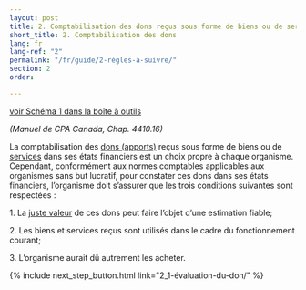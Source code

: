 ```yaml
---
layout: post
title: 2. Comptabilisation des dons reçus sous forme de biens ou de services
short_title: 2. Comptabilisation des dons
lang: fr
lang-ref: "2"
permalink: "/fr/guide/2-règles-à-suivre/"
section: 2
order: 

---
```

<a href="{{ site.baseurl }}/assets/schema-diagram/schema1.pdf" class="toolkit" target="_blank">voir Schéma 1 dans la boîte à outils</a>

_(Manuel de CPA Canada, Chap. 4410.16)_

La comptabilisation des <a class="tip" href="{{site.baseurl}}/fr/boîte_à_outils/lexique#apports" target="_blank" title="Transfert sans contrepartie d’argent ou d’autres actifs à un organisme sans but lucratif, ou règlement ou annulation sans contrepartie d’un élément de passif de cet organisme, tel un don en argent.">dons (apports)</a> reçus sous forme de biens ou de <a class="tip" href="{{site.baseurl}}/fr/boîte_à_outils/lexique#service" target="_blank" title="Tout ce qui n’est ni un bien, ni de l’argent, ni tout ce qui est fourni à un employeur par un salarié relativement à sa charge ou à son emploi.">services</a> dans ses états financiers est un choix propre à chaque organisme. Cependant, conformément aux normes comptables applicables aux organismes sans but lucratif, pour constater ces dons dans ses états financiers, l’organisme doit s’assurer que les trois conditions suivantes sont respectées :

1\. La <a class="tip" href="{{site.baseurl}}/fr/boîte_à_outils/lexique#juste-valeur" target="_blank" title="Montant de la contrepartie dont conviendraient des parties compétentes agissant en toute liberté dans des conditions de pleine concurrence, tel le prix de vente au détail dans un commerce local ou en ligne.">juste valeur</a> de ces dons peut faire l’objet d’une estimation fiable;

2\. Les biens et services reçus sont utilisés dans le cadre du fonctionnement courant;

3\. L’organisme aurait dû autrement les acheter.

{% include next_step_button.html link="2_1-évaluation-du-don/" %}